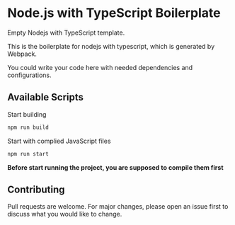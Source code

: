 # Node.js with TypeScript Boilerplate

Empty Nodejs with TypeScript template.

This is the boilerplate for nodejs with typescript, which is generated by Webpack.

You could write your code here with needed dependencies and configurations. 

## Available Scripts

Start building

```bash
npm run build
```

Start with complied JavaScript files
```bash
npm run start
```

**Before start running the project, you are supposed to compile them first**

## Contributing
Pull requests are welcome. For major changes, please open an issue first to discuss what you would like to change.